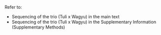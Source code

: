 Refer to:

- Sequencing of the trio (Tuli x Wagyu) in the main text
- Sequencing of the trio (Tuli x Wagyu) in the Supplementary Information (Supplementary Methods)
